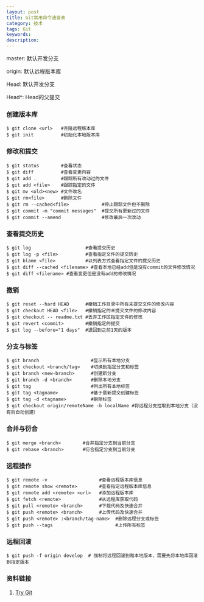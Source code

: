 ```yaml
---
layout: post
title: Git常用命令速查表
category: 技术
tags: Git
keywords: 
description: 
---
```


master: 默认开发分支

origin: 默认远程版本库

Head: 默认开发分支

Head^: Head的父提交

###	创建版本库

```
$ git clone <url>   #克隆远程版本库
$ git init          #初始化本地版本库
```

###	修改和提交

```
$ git status        #查看状态
$ git diff          #查看变更内容
$ git add .         #跟踪所有改动过的文件
$ git add <file>    #跟踪指定的文件
$ git mv <old><new> #文件改名
$ git rm<file>      #删除文件
$ git rm --cached<file>            #停止跟踪文件但不删除
$ git commit -m "commit messages"  #提交所有更新过的文件
$ git commit --amend               #修改最后一次改动
```

###	查看提交历史

```
$ git log                    #查看提交历史
$ git log -p <file>          #查看指定文件的提交历史
$ git blame <file>           #以列表方式查看指定文件的提交历史
$ git diff --cached <filename> #查看本地已经add但是没有commit的文件修改情况
$ git diff <filename> #查看变更但是没有add的修改情况
```

###	撤销

```
$ git reset --hard HEAD      #撤销工作目录中所有未提交文件的修改内容
$ git checkout HEAD <file>   #撤销指定的未提交文件的修改内容
$ git checkout -- readme.txt #丢弃工作区指定文件的修改
$ git revert <commit>        #撤销指定的提交
$ git log --before="1 days"  #退回到之前1天的版本 
```

###	分支与标签

```
$ git branch                   #显示所有本地分支
$ git checkout <branch/tag>    #切换到指定分支和标签
$ git branch <new-branch>      #创建新分支
$ git branch -d <branch>       #删除本地分支
$ git tag                      #列出所有本地标签
$ git tag <tagname>            #基于最新提交创建标签
$ git tag -d <tagname>         #删除标签
$ git checkout origin/remoteName -b localName #将远程分支拉取到本地分支（没有则自动创建）
```

###	合并与衍合

```
$ git merge <branch>        #合并指定分支到当前分支
$ git rebase <branch>       #衍合指定分支到当前分支
```

###	远程操作

```
$ git remote -v                   #查看远程版本库信息
$ git remote show <remote>        #查看指定远程版本库信息
$ git remote add <remote> <url>   #添加远程版本库
$ git fetch <remote>              #从远程库获取代码
$ git pull <remote> <branch>      #下载代码及快速合并
$ git push <remote> <branch>      #上传代码及快速合并
$ git push <remote> :<branch/tag-name>  #删除远程分支或标签
$ git push --tags                       #上传所有标签
```

### 远程回滚

```
$ git push -f origin develop  # 强制将远程回滚到和本地版本，需要先将本地库回滚到指定版本
```




###	资料链接

1. [Try Git](https://try.github.io/levels/1/challenges/1)



